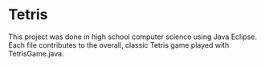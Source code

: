 # Tetris
This project was done in high school computer science using Java Eclipse. Each file contributes to the overall, classic Tetris game played with TetrisGame.java.
